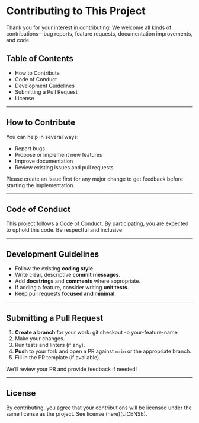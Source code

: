 # Contributing to This Project

Thank you for your interest in contributing! We welcome all kinds of contributions—bug reports, feature requests, documentation improvements, and code.

## Table of Contents
- How to Contribute
- Code of Conduct
- Development Guidelines
- Submitting a Pull Request
- License

---

## How to Contribute

You can help in several ways:
- Report bugs
- Propose or implement new features
- Improve documentation
- Review existing issues and pull requests

Please create an issue first for any major change to get feedback before starting the implementation.

---

## Code of Conduct

This project follows a [Code of Conduct](CODE_OF_CONDUCT.md). By participating, you are expected to uphold this code. Be respectful and inclusive.

---

## Development Guidelines

- Follow the existing **coding style**.
- Write clear, descriptive **commit messages**.
- Add **docstrings** and **comments** where appropriate.
- If adding a feature, consider writing **unit tests**.
- Keep pull requests **focused and minimal**.

---

## Submitting a Pull Request

1. **Create a branch** for your work:
   git checkout -b your-feature-name
2. Make your changes.
3. Run tests and linters (if any).
4. **Push** to your fork and open a PR against `main` or the appropriate branch.
5. Fill in the PR template (if available).

We’ll review your PR and provide feedback if needed!

---

## License

By contributing, you agree that your contributions will be licensed under the same license as the project. See license (here)(LICENSE).

